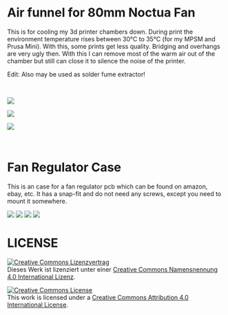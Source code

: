 # Air funnel for 80mm Noctua Fan

This is for cooling my 3d printer chambers down. During print the environment temperature rises between 30°C to 35°C (for my MPSM and Prusa Mini). With this, some prints get less quality. Bridging and overhangs are very ugly then. With this I can remove most of the warm air out of the chamber but still can close it to silence the noise of the printer.

Edit: Also may be used as solder fume extractor!

<br>

![](006-fan-funnel.png)

![](003.jpg)

![](004.jpg)

<br>

# Fan Regulator Case

This is an case for a fan regulator pcb which can be found on amazon, ebay, etc. It has a snap-fit and do not need any screws, except you need to mount it somewhere.

![](fanReg001.png)
![](fanReg002.jpg)
![](fanReg003.jpg)
![](fanReg004.jpg)



# LICENSE

<dl>
<a rel="license" href="http://creativecommons.org/licenses/by/4.0/"><img alt="Creative Commons Lizenzvertrag" style="border-width:0" src="https://i.creativecommons.org/l/by/4.0/88x31.png" /></a><br />Dieses Werk ist lizenziert unter einer <a rel="license" href="http://creativecommons.org/licenses/by/4.0/">Creative Commons Namensnennung 4.0 International Lizenz</a>.
</dl>

<dl>
<a rel="license" href="http://creativecommons.org/licenses/by/4.0/"><img alt="Creative Commons License" style="border-width:0" src="https://i.creativecommons.org/l/by/4.0/88x31.png" /></a><br />This work is licensed under a <a rel="license" href="http://creativecommons.org/licenses/by/4.0/">Creative Commons Attribution 4.0 International License</a>.
</dl>
